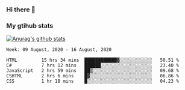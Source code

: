 ### Hi there 👋

### My gtihub stats

[![Anurag's github stats](https://github-readme-stats.vercel.app/api?username=gaozhidong)](https://github.com/gaozhidong/github-readme-stats)

<!--START_SECTION:waka-->
```text
Week: 09 August, 2020 - 16 August, 2020

HTML         15 hrs 34 mins  ████████████▓░░░░░░░░░░░░   50.51 % 
C#           7 hrs 12 mins   ██████░░░░░░░░░░░░░░░░░░░   23.40 % 
JavaScript   2 hrs 59 mins   ██▒░░░░░░░░░░░░░░░░░░░░░░   09.68 % 
CSHTML       2 hrs 6 mins    █▓░░░░░░░░░░░░░░░░░░░░░░░   06.86 % 
CSS          1 hr 18 mins    █░░░░░░░░░░░░░░░░░░░░░░░░   04.23 % 
```
<!--END_SECTION:waka-->